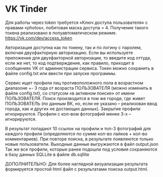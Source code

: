 # VK Tinder
Для работы через token требуется «Ключ доступа пользователя» с правами «photos», побитовая маска доступа = 4. Получение такого токена реализовано в полуавтоматическом режиме.
https://vk.com/dev/access_token

Авторизация доступна как по токену, так и по логину с паролем, включая двухфакторную авторизацию. Если вы используете приложение для двухфакторной авторизации, то введите код оттуда, если же нет, то код подтверждение, как правило, приходит в сообщениях VK от администрации сервиса.
Токен можно сохранить в файле config.txt или ввести при запуске программы.

Сервис ищет профили лиц противоположного пола в возрастном диапазоне +- 3 года от возраста ПОЛЬЗОВАТЕЛЯ (можно изменить в файле config.txt), со статусом «в активном поиске» от имени ПОЛЬЗОВАТЕЛЯ.
Поиск производится в том же городе, где живет ПОЛЬЗОВАТЕЛЬ (по данным ВК, но, если не указано – реализован ввод города, как и других не достающих данных).
Закрытие профили игнорируются.
Профили с кол-вом фотографий менее 3-х – игнорируются.

В результат попадают 10 ссылок на профили и топ-3 фотографий для каждого профиля (определяются по сумме кол-во лайков + кол-во комментариев). При повторе поиска, в результате появляются только новые пользователи.
Выходные данные выгружаются в файл output.json
Так же все профили, которые ранее подошли под условия сохраняются в базу данных SQLLite в файле db.sqllite

ДОПОЛНИТЕЛЬНО:
Для более наглядной визуализации результата формируется простой html файл с результатами поиска output.html.
